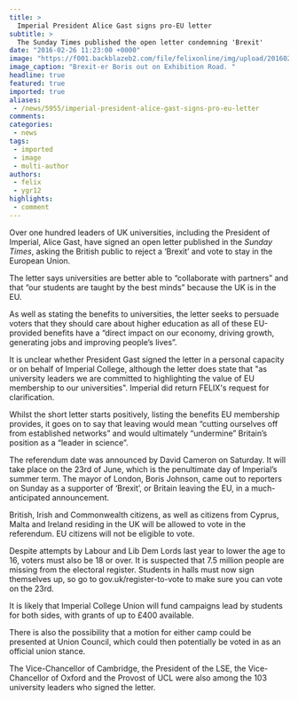 ```yaml
---
title: >
  Imperial President Alice Gast signs pro-EU letter
subtitle: >
  The Sunday Times published the open letter condemning 'Brexit'
date: "2016-02-26 11:23:00 +0000"
image: "https://f001.backblazeb2.com/file/felixonline/img/upload/201602261122-felix-Screen Shot 2016-02-25 at 17.42.05.png"
image_caption: "Brexit-er Boris out on Exhibition Road. "
headline: true
featured: true
imported: true
aliases:
 - /news/5955/imperial-president-alice-gast-signs-pro-eu-letter
comments:
categories:
 - news
tags:
 - imported
 - image
 - multi-author
authors:
 - felix
 - ygr12
highlights:
 - comment
---
```


Over one hundred leaders of UK universities, including the President of Imperial, Alice Gast, have signed an open letter published in the _Sunday Times_, asking the British public to reject a ‘Brexit’ and vote to stay in the European Union.

The letter says universities are better able to “collaborate with partners” and that “our students are taught by the best minds” because the UK is in the  EU.

As well as stating the benefits to universities, the letter seeks to persuade voters that they should care about higher education as all of these EU-provided benefits have a “direct impact on our economy, driving growth, generating jobs and improving people’s lives”.

It is unclear whether President Gast signed the letter in a personal capacity or on behalf of Imperial College, although the letter does state that "as university leaders we are committed to highlighting the value of EU membership to our universities". Imperial did return FELIX's request for clarification.

Whilst the short letter starts positively, listing the benefits EU membership provides, it goes on to say that leaving would mean “cutting ourselves off from established networks” and would ultimately “undermine” Britain’s position as a “leader in science”.

The referendum date was announced by David Cameron on Saturday. It will take place on the 23rd of June, which is the penultimate day of Imperial’s summer term. The mayor of London, Boris Johnson, came out to reporters on Sunday as a supporter of ‘Brexit’, or Britain leaving the EU, in a much-anticipated announcement.

British, Irish and Commonwealth citizens, as well as citizens from Cyprus, Malta and Ireland residing in the UK will be allowed to vote in the referendum. EU citizens will not be eligible to vote.

Despite attempts by Labour and Lib Dem Lords last year to lower the age to 16, voters must also be 18 or over. It is suspected that 7.5 million people are missing from the electoral register. Students in halls must now sign themselves up, so go to gov.uk/register-to-vote to make sure you can vote on the 23rd.

It is likely that Imperial College Union will fund campaigns lead by students for both sides, with grants of up to £400 available.

There is also the possibility that a motion for either camp could be presented at Union Council, which could then potentially be voted in as an official union stance.

The Vice-Chancellor of Cambridge, the President of the LSE, the Vice-Chancellor of Oxford and the Provost of UCL were also among the 103 university leaders who signed the letter.
